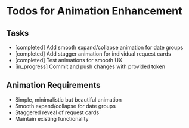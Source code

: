 # Todos for Animation Enhancement

## Tasks
- [completed] Add smooth expand/collapse animation for date groups
- [completed] Add stagger animation for individual request cards
- [completed] Test animations for smooth UX
- [in_progress] Commit and push changes with provided token

## Animation Requirements
- Simple, minimalistic but beautiful animation
- Smooth expand/collapse for date groups
- Staggered reveal of request cards
- Maintain existing functionality

